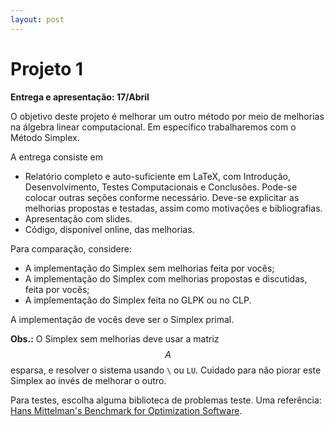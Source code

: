```yaml
---
layout: post
---
```

# Projeto 1

**Entrega e apresentação: 17/Abril**

O objetivo deste projeto é melhorar um outro método por meio de melhorias na
álgebra linear computacional.
Em específico trabalharemos com o Método Simplex.

A entrega consiste em
- Relatório completo e auto-suficiente em LaTeX, com Introdução,
  Desenvolvimento, Testes Computacionais e Conclusões. Pode-se
  colocar outras seções conforme necessário. Deve-se explicitar
  as melhorias propostas e testadas, assim como motivações e
  bibliografias.
- Apresentação com slides.
- Código, disponível online, das melhorias.

Para comparação, considere:
- A implementação do Simplex sem melhorias feita por vocês;
- A implementação do Simplex com melhorias propostas e discutidas, feita por vocês;
- A implementação do Simplex feita no GLPK ou no CLP.

A implementação de vocês deve ser o Simplex primal.

**Obs.:** O Simplex sem melhorias deve usar a matriz $$A$$ esparsa, e resolver o
sistema usando `\` ou `LU`. Cuidado para não piorar este Simplex ao invés de melhorar
o outro.

Para testes, escolha alguma biblioteca de problemas teste.
Uma referência: [Hans Mittelman's Benchmark for Optimization
Software](http://plato.asu.edu/bench.html).

